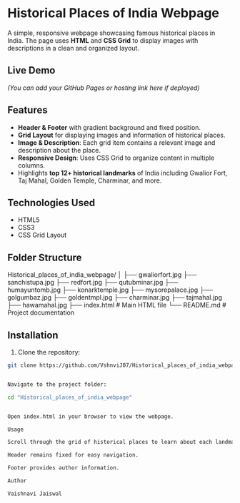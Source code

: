 # Historical Places of India Webpage

A simple, responsive webpage showcasing famous historical places in India. The page uses **HTML** and **CSS Grid** to display images with descriptions in a clean and organized layout.

## Live Demo

*(You can add your GitHub Pages or hosting link here if deployed)*

## Features

- **Header & Footer** with gradient background and fixed position.
- **Grid Layout** for displaying images and information of historical places.
- **Image & Description**: Each grid item contains a relevant image and description about the place.
- **Responsive Design**: Uses CSS Grid to organize content in multiple columns.
- Highlights **top 12+ historical landmarks** of India including Gwalior Fort, Taj Mahal, Golden Temple, Charminar, and more.


## Technologies Used

- HTML5
- CSS3
- CSS Grid Layout

## Folder Structure
Historical_places_of_india_webpage/
│
├── gwaliorfort.jpg
├── sanchistupa.jpg
├── redfort.jpg
├── qutubminar.jpg
├── humayuntomb.jpg
├── konarktemple.jpg
├── mysorepalace.jpg
├── golgumbaz.jpg
├── goldentmpl.jpg
├── charminar.jpg
├── tajmahal.jpg
├── hawamahal.jpg
├── index.html # Main HTML file
└── README.md # Project documentation


## Installation

1. Clone the repository:

```bash
git clone https://github.com/VshnviJ07/Historical_places_of_india_webpage.git


Navigate to the project folder:

cd "Historical_places_of_india_webpage"


Open index.html in your browser to view the webpage.

Usage

Scroll through the grid of historical places to learn about each landmark.

Header remains fixed for easy navigation.

Footer provides author information.

Author

Vaishnavi Jaiswal
